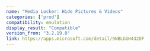 ```yaml
---
name: "Media Locker: Hide Pictures & Videos"
categories: ['prod']
compatibility: emulation
display_result: "Compatible"
version_from: "3.2.19.0"
link: https://apps.microsoft.com/detail/9NBLGGH432DF
---
```

